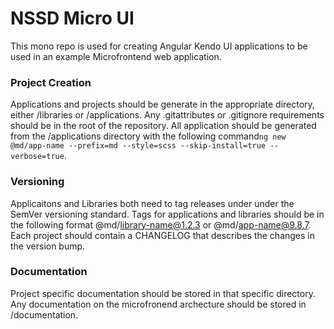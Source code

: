 # NSSD Micro UI #
This mono repo is used for creating Angular Kendo UI applications to be used in an example Microfrontend web application.

### Project Creation ###
Applications and projects should be generate in the appropriate directory, either /libraries or /applications. Any .gitattributes or .gitignore requirements should be in the root of the repository. All application should be generated from the /applications directory with the following command```ng new @md/app-name --prefix=md --style=scss --skip-install=true --verbose=true```.

### Versioning ###
Applicaitons and Libraries both need to tag releases under under the SemVer versioning standard. Tags for applications and libraries should be in the following format @md/library-name@1.2.3 or @md/app-name@9.8.7. Each project should contain a CHANGELOG that describes the changes in the version bump.

### Documentation ###
Project specific documentation should be stored in that specific directory. Any documentation on the microfronend archecture should be stored in /documentation.


